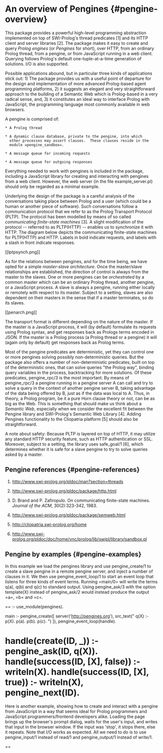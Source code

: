 # An overview of Pengines		{#pengine-overview}

This package provides a  powerful   high-level  programming  abstraction
implemented on top of SWI-Prolog's thread   predicates  [1] and its HTTP
client and server libraries [2]. The package makes it easy to create and
query _Prolog engines_ (or _Pengines_  for   short),  over HTTP, from an
ordinary Prolog thread, from a pengine, or  from JavaScript running in a
web  client.  Querying  follows   Prolog's  default  one-tuple-at-a-time
generation of solutions. I/O is also supported.

Possible  applications  abound,  but  in    particular  three  kinds  of
applications stick out: 1) The package provides   us with a useful point
of  departure  for  the  design  and  implementation  of  more  advanced
Prolog-based agent programming platforms, 2) it  suggests an elegant and
very straightforward approach to the building of a Semantic Web which is
Prolog-based in a very radical sense, and,   3)  it constitutes an ideal
way to interface Prolog with JavaScript,   the programming language most
commonly available in web browsers.

A pengine is comprised of:

    * A Prolog thread

    * A dynamic clause database, private to the pengine, into which
      other processes may assert clauses.  These clauses reside in the
      module =pengine_sandbox=.

    * A message queue for incoming requests

    * A message queue for outgoing responses

Everything needed to work with  pengines   is  included  in the package,
including  a  JavaScript  library  for  creating  and  interacting  with
pengines from a web  client.  However,  the   web  server  (in  the file
example_server.pl) should only be regarded as a minimal example.

Underlying the design of the  package  is   a  careful  analysis  of the
conversations taking place between Prolog and a   user (which could be a
human or another  piece  of  software).   Such  conversations  follow  a
communication protocol that we refer to as the Prolog Transport Protocol
(PLTP).  The  protocol  has  been  modelled    by  means  of  so  called
_communicating finite-state machines_ [3]. A  slight modification of the
protocol -- referred to as PLTP(HTTP) --   enables  us to synchronize it
with HTTP. The diagram  below   depicts  the  communicating finite-state
machines for PLTP(HTTP) and HTTP. Labels  in bold indicate requests, and
labels with a slash in front indicate responses.

[[lptpsynch.png]]

As for the relations between pengines, and   for the time being, we have
opted for a simple _master-slave   architecture_.  Once the master/slave
relationships are established, the direction of   control is always from
the master to the slaves. One or  more pengines can be _orchestrated_ by
a common master which can be an ordinary Prolog thread, another pengine,
or a JavaScript process. A slave  is   always  a pengine, running either
locally or remotely with respect to its   master.  Subject to a setting,
slaves are also dependent on their masters in the sense that if a master
terminates, so do its slaves.

[[penarch.png]]

The transport format is different depending on the nature of the master.
If the master is a JavaScript process,   it  will (by default) formulate
its requests using Prolog syntax,  and   get  responses  back as Prologs
terms encoded in JSON. If  the  master   is  a  Prolog process (a Prolog
thread or a pengine) it will (again  only by default) get responses back
as Prolog terms.

Most of the pengine predicates are   deterministic, yet they can control
one or more pengines solving possibly non-deterministic queries. But the
package also offers a number of   non-deterministic predicates, built on
top of the deterministic ones, that can  solve queries "the Prolog way",
binding query variables in the process, backtracking for more solutions.
Of these predicates, pengine_rpc/3 is the   most  important. By means of
pengine_rpc/3 a pengine running in a pengine   server A can call and try
to solve a query in the  context   of  another  pengine server B, taking
advantage of the data being offered by B,  just as if the data was local
to A. Thus, in theory, a Prolog program, be it a pure Horn clause theory
or not, can be as big as the Web.  This is something that should make us
think about a _Semantic Web_, especially  when we consider the excellent
fit between the Pengine library and   SWI-Prolog's  Semantic Web Library
[4]. Adding Pengines functionality to the Cliopatria platform [5] should
also be straightforward.

A note about safety: Because PLTP is  layered   on  top  of HTTP, it may
utilize any standard HTTP security feature,  such as HTTP authentication
or SSL. Moreover, subject to  a   setting,  the library uses safe_goal/1
[6], which determines whether it is safe for   a slave pengine to try to
solve queries asked by a master.


## Pengine references		{#pengine-references}

 1. http://www.swi-prolog.org/pldoc/man?section=threads

 2. http://www.swi-prolog.org/pldoc/package/http.html

 3. D. Brand and P. Zafiropulo. On communicating finite-state machines.
   _Journal of the ACM_, 30(2):323-342, 1983.

 4. http://www.swi-prolog.org/pldoc/package/semweb.html

 5. http://cliopatria.swi-prolog.org/home

 6. http://www.swi-prolog.org/pldoc/doc/home/vnc/prolog/lib/swipl/library/sandbox.pl



## Pengine by examples		{#pengine-examples}

In this example we load the pengines library and use pengine_create/1 to
create a slave pengine in a remote   pengine server, and inject a number
of clauses in it. We then  use   pengine_event_loop/1  to start an event
loop that listens for three kinds of  event terms. Running =main/0= will
write  the  terms  q(a),  q(b)  and   q(c)  to  standard  output.  Using
pengine_ask/3 with the option template(X) instead of pengine_ask/2 would
instead produce the output =a=, =b= and =c=.

==
:- use_module(pengines).

main :-
    pengine_create([
        server('http://pengines.org'),
        src_text("
            q(X) :- p(X).
            p(a). p(b). p(c).
        ")
    ]),
    pengine_event_loop(handle).


handle(create(ID, _)) :-
    pengine_ask(ID, q(X)).
handle(success(ID, [X], false)) :-
    writeln(X).
handle(success(ID, [X], true)) :-
    writeln(X),
    pengine_next(ID).
==

Here is another example, showing  how  to   create  and  interact with a
pengine from JavaScript in a way that seems ideal for Prolog programmers
and JavaScript programmers/frontend developers alike.   Loading the page
brings up the browser's prompt dialog, waits   for the user's input, and
writes that input in the browser  window.   If  the input was 'stop', it
stops there, else it repeats. Note that   I/O  works as expected. All we
need  to  do  is  to   use    pengine_input/1   instead  of  read/1  and
pengine_output/1 instead of write/1.

==
<html lang="en">
    <head>
        <script src="/vendor/jquery/jquery-2.0.3.min.js"></script>
        <script src="/assets/js/pengine.js"></script>
        <script type="text/x-prolog">

            main :-
                repeat,
                pengine_input(X),
                pengine_output(X),
                X == stop.

        </script>
        <script>
            var pengine = new Pengine({
                oncreate: handleCreate,
                onprompt: handlePrompt,
                onoutput: handleOutput
            });
            function handleCreate() {
                pengine.ask('main');
            }
            function handlePrompt() {
                pengine.input(prompt(this.data));
            }
            function handleOutput() {
                $('#out').html(this.data);
            }
        </script>
    </head>
    <body>
        <div id="out"></div>
    </body>
</html>
==

Our third example shows that a non-deterministic predicate can be called
remotely by means of pengine_rpc/2,  yet   behave  exactly  as if called
locally:

==
?- use_module(pengines).

?- member(X, [a, b, c, d]),
   pengine_rpc('http://pengines.org', p(X), [
       src_list([p(b), p(c), p(d), p(e)])
   ]),
   member(X, [c, d, e, f]).
X = c ;
X = d.
?-
==

In our fourth and final  (and   admittedly  most complicated) example we
show how elegantly pengine_rpc/3, used in the previous example, can been
implemented using the Pengines  core   predicates  --  pengine_create/1,
pengine_event/2,            pengine_ask/3,             pengine_output/1,
pengine_pull_response/2 and pengine_next/2.

==

pengine_rpc(URL, Query, Options) :-
    pengine_create([
        server(URL)
        | Options
    ]),
    wait_event(Query, Options).


wait_event(Query, Options) :-
    pengine_event(Event),
    process_event(Event, Query, Options).


process_event(create(ID, _), Query, Options) :-
    pengine_ask(ID, Query, Options),
    wait_event(Query, Options).
process_event(error(_ID, Error), _Query, _Options) :-
    throw(Error).
process_event(failure(_ID), _Query, _Options) :-
    fail.
process_event(prompt(ID, Term), Query, Options) :-
    pengine_output(prompt(ID, Term)),
    wait_event(Query, Options).
process_event(output(ID, Term), Query, Options) :-
    pengine_output(output(ID, Term)),
    pengine_pull_response(ID, Options),
    wait_event(Query, Options).
process_event(success(_ID, Solutions, false), Query, _Options) :-
    member(Query, Solutions).
process_event(success(_ID, Solutions, true), Query, _Options) :-
    member(Query, Solutions).
process_event(success(ID, _Query, true), Query, Options) :-
    pengine_next(ID, Options),
    wait_event(Query, Options).

==

## Making predicates available to clients {#pengine-server-code}

The code sent to a pengine is  executed   in  the  context of the module
=pengine_sandbox= and the safety of goals is validated using safe_goal/1
prior to execution. Any  pengine  has   access  to  the  safe predicates
defined in library(sandbox). If a server  wishes   to  extend the set of
predicates, it must:

  1. Define one or more modules that export the desired additional
     predicates.

  2. Makes this code available to the sandbox using the call below,
     assuming that the additional predicates are defined in the
     Prolog module file domain_predicates.pl

     ==
     :- use_module(pengine_sandbox:domain_predicates).
     ==

  3. Register *safe* foreign predicates with library(sandbox), i.e.,
     predicates that do not have side effects such as accessing the
     file system, load foreign extensions, define other predicates
     outside the sandbox environment, etc.

     Note that the safety of Prolog predicate can typically be
     proven by library(sandbox).  This may not be the case if
     untracktable forms of meta-calling are used.  In this case
     it is adviced to avoid such code.  If this is not possible,
     the code must be carefully reviewed by hand and of proven to
     be safe it may be registered with the sandbox library.

For example, basic RDF access can be  granted to pengines using the code
below.  Please  *study  the  sandboxing  code  carefully  before  adding
declarations*.

  ==
  :- use_module(pengine_sandbox:library(semweb/rdf_db)).
  :- use_module(library(sandbox)).

  :- multifile sandbox:safe_primitive/1.

  sandbox:safe_primitive(rdf_db:rdf(_,_,_)).
  ==


## Mapping Prolog terms into JSON	{#prolog-canonical-json}

In Prolog, solutions to queries are given as bindings which map variable
names into Prolog terms. A  programmer   using  Pengines in a JavaScript
evironment needs to understand how bindings are converted into JSON. For
example, the programmer needs to understand  that the second solution to
=|append(Xs,   Ys,   [a,b,c])|=    is    given     by    the    bindings
=|['Xs'=[a],'Ys'=[b,c]]|= and that these binding   can be represented in
JSON as =|{"Xs":["a"], "Ys":["b","c"]}|=.

Pengines defines the following mapping between   ground Prolog terms and
JSON.

    * A Prolog atom is mapped to a JSON string.
    * A Prolog number is mapped to a JSON number.
    * A Prolog list is mapped to a JSON array.
    * The Prolog terms =|@(true)|= and =|@(false)|= are mapped to the
      JSON constants =true= and =false=, respectively.
    * The Prolog term =|@(null)|= is mapped to the JSON constant =null=.
    * A Prolog term json(NameValueList), where `NameValueList` is a
    list of `Name=Value` pairs, is mapped to a JSON object.

    * Any other complex Prolog term `T` is mapped to a JSON object of
    the form =|{"functor": F, "args": A}|= where `F` is a string
    representing the functor of `T` and `A` is the list of JSON values
    representing `T`s arguments.


## Pengine settings		{#pengine-settings}

Settings currently recognized by the Pengines library:


| *Name*		   | *Type*	| *Default* | *Description*						      |
| max_session_pengines	   | integer	| 5	    | Maximum number of pengines a client can create.  -1 is infinite |
| time_limit		   | number	| 60	    | Maximum time between output (in seconds)			      |
| pengine_alive_time_limit | number	| 360	    | Maximum time to allow a pengine to live (in seconds)	      |
| report_protocol_breach   | atom	| false	    | Throw exception when protocol is breached			      |
| allow_from		   | list(atom)	| [*]	    | Specify allowed IP addresses				      |
| deny_from		   | list(atom)	| []	    | Specify denied IP addresses.  Applied after =allow_from=.	      |

# Pengine libraries		{#pengine-libs}

